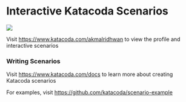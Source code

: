 # Interactive Katacoda Scenarios

[![](http://shields.katacoda.com/katacoda/akmalridhwan/count.svg)](https://www.katacoda.com/akmalridhwan "Get your profile on Katacoda.com")

Visit https://www.katacoda.com/akmalridhwan to view the profile and interactive scenarios

### Writing Scenarios
Visit https://www.katacoda.com/docs to learn more about creating Katacoda scenarios

For examples, visit https://github.com/katacoda/scenario-example
